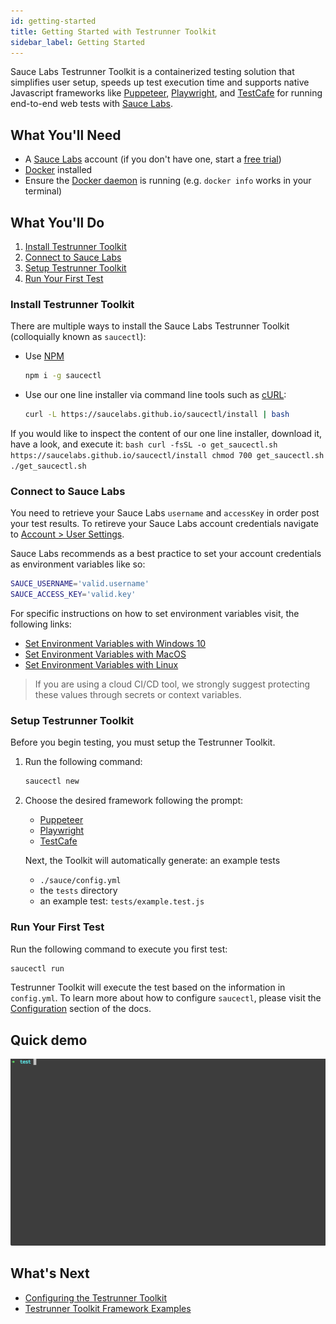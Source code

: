 ```yaml
---
id: getting-started
title: Getting Started with Testrunner Toolkit
sidebar_label: Getting Started
---
```

<!--# Getting Started with Testrunner Toolkit-->
Sauce Labs Testrunner Toolkit is a containerized testing solution that simplifies user setup, speeds up test execution time and supports native Javascript frameworks like [Puppeteer](https://developers.google.com/web/tools/puppeteer), [Playwright](https://playwright.dev/), and [TestCafe](https://devexpress.github.io/testcafe/) for running end-to-end web tests with [Sauce Labs](https://saucelabs.com/).

## What You'll Need

* A [Sauce Labs](https://saucelabs.com/) account (if you don't have one, start a [free trial](https://saucelabs.com/sign-up))
* [Docker](https://docs.docker.com/get-docker/) installed
* Ensure the [Docker daemon](https://docs.docker.com/config/daemon/) is running (e.g. `docker info` works in your terminal)

## What You'll Do

1. [Install Testrunner Toolkit](#install-testrunner-toolkit) 
2. [Connect to Sauce Labs](#connect-to-sauce-labs)
3. [Setup Testrunner Toolkit](#configure-testrunner-toolkit)
4. [Run Your First Test](#run-your-first-test)

### Install Testrunner Toolkit

There are multiple ways to install the Sauce Labs Testrunner Toolkit (colloquially known as `saucectl`):

* Use [NPM](https://www.npmjs.com/)
    ```bash
    npm i -g saucectl
    ```
* Use our one line installer via command line tools such as [cURL]():
    ```bash
    curl -L https://saucelabs.github.io/saucectl/install | bash
    ```
If you would like to inspect the content of our one line installer, download it, have a look, and execute it:
    ```bash
    curl -fsSL -o get_saucectl.sh https://saucelabs.github.io/saucectl/install
    chmod 700 get_saucectl.sh
    ./get_saucectl.sh
    ```

### Connect to Sauce Labs

You need to retrieve your Sauce Labs `username` and `accessKey` in order post your test results. To retireve your Sauce Labs account credentials navigate to [Account > User Settings](https://app.saucelabs.com/user-settings).

Sauce Labs recommends as a best practice to set your account credentials as environment variables like so:

```bash
SAUCE_USERNAME='valid.username'
SAUCE_ACCESS_KEY='valid.key'
```

For specific instructions on how to set environment variables visit, the following links:
* [Set Environment Variables with Windows 10](https://www.architectryan.com/2018/08/31/how-to-change-environment-variables-on-windows-10/) 
* [Set Environment Variables with MacOS](https://apple.stackexchange.com/questions/106778/how-do-i-set-environment-variables-on-os-x)
* [Set Environment Variables with Linux](https://askubuntu.com/questions/58814/how-do-i-add-environment-variables)

> 
> If you are using a cloud CI/CD tool, we strongly suggest protecting these values through secrets or context variables.
>

### Setup Testrunner Toolkit

Before you begin testing, you must setup the Testrunner Toolkit.
1. Run the following command:
    ```bash
    saucectl new
    ```
2. Choose the desired framework following the prompt:
    * [Puppeteer](https://github.com/puppeteer/puppeteer)
    * [Playwright](https://github.com/microsoft/playwright)
    * [TestCafe](https://devexpress.github.io/testcafe) 
    
    Next, the Toolkit will automatically generate: an example tests
    * `./sauce/config.yml`
    * the `tests` directory
    * an example test: `tests/example.test.js`

### Run Your First Test

Run the following command to execute you first test:
```bash
saucectl run
```
Testrunner Toolkit will execute the test based on the information in `config.yml`. To learn more about how to configure `saucectl`, please visit the [Configuration]() section of the docs. 

## Quick demo

<!--![Demo](https://gist.githubusercontent.com/diemol/f24bb230a0e3b41a052a1d9c1ff41f9e/raw/a325b6c1da77d4d4a804842da7307b055e7b50d2/saucectl-demo.gif)-->

![Demo](assets/saucectl-demo.gif)


## What's Next
* [Configuring the Testrunner Toolkit](CONFIGURATION-EXAMPLES.md)
* [Testrunner Toolkit Framework Examples](FRAMEWORK-EXAMPLES.md)

<br />

<!---___--->